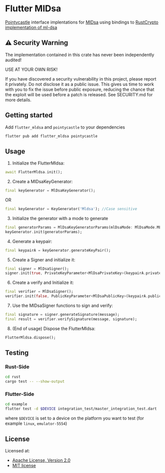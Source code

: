 # Flutter MlDsa

[Pointycastle]() interface implentations for [MlDsa](https://csrc.nist.gov/pubs/fips/204/final) using bindings to [RustCrypto implementation of ml-dsa](https://docs.rs/ml-dsa/latest/ml_dsa/)

## ⚠️ Security Warning

The implementation contained in this crate has never been independently audited!

USE AT YOUR OWN RISK!

If you have discovered a security vulnerability in this project, please report it privately. Do not disclose it as a public issue. This gives us time to work with you to fix the issue before public exposure, reducing the chance that the exploit will be used before a patch is released. See SECURITY.md for more details.


## Getting started

Add `flutter_mldsa` and `pointycastle` to your dependencies

```bash
flutter pub add flutter_mldsa pointycastle
```

## Usage

1. Initialize the FlutterMldsa:

```dart
await FlutterMldsa.init();
```


2. Create a MlDsaKeyGenerator:

```dart
final keyGenerator = MlDsaKeyGenerator();
```

OR

```dart
final keyGenerator = KeyGenerator('Mldsa'); //Case sensitive
```

3. Initialize the generator with a mode to generate
```dart
final generatorParams = MlDsaKeyGeneratorParams(mlDsaMode: MlDsaMode.MLDSA44);
keyGenerator.init(generatorParams);
```

4. Generate a keypair:
```dart
final keypairA = keyGenerator.generateKeyPair();
```

5. Create a Signer and initialize it:
```dart
final signer = MlDsaSigner();
signer.init(true, PrivateKeyParameter<MlDsaPrivateKey>(keypairA.privateKey));
```

6. Create a verify and Initialize it:
```dart
final verifier = MlDsaSigner();
verifier.init(false, PublicKeyParameter<MlDsaPublicKey>(keypairA.publicKey));
```

7. Use the MlDsaSigner functions to sign and verify:
```dart
final signature = signer.generateSignature(message);
final result = verifier.verifySignature(message, signature);
```


8. (End of usage) Dispose the FlutterMldsa:
```dart
FlutterMldsa.dispose();
```


## Testing

### Rust-Side

```bash
cd rust
cargo test -- --show-output
```


### Flutter-Side

```bash
cd example
flutter test -d $DEVICE integration_test/master_integration_test.dart
```

where `$DEVICE` is set to a device on the platform you want to test (for example `linux`, `emulator-5554`)

## License
Licensed at:

 * [Apache License, Version 2.0](http://www.apache.org/licenses/LICENSE-2.0)
 * [MIT license](http://opensource.org/licenses/MIT)
